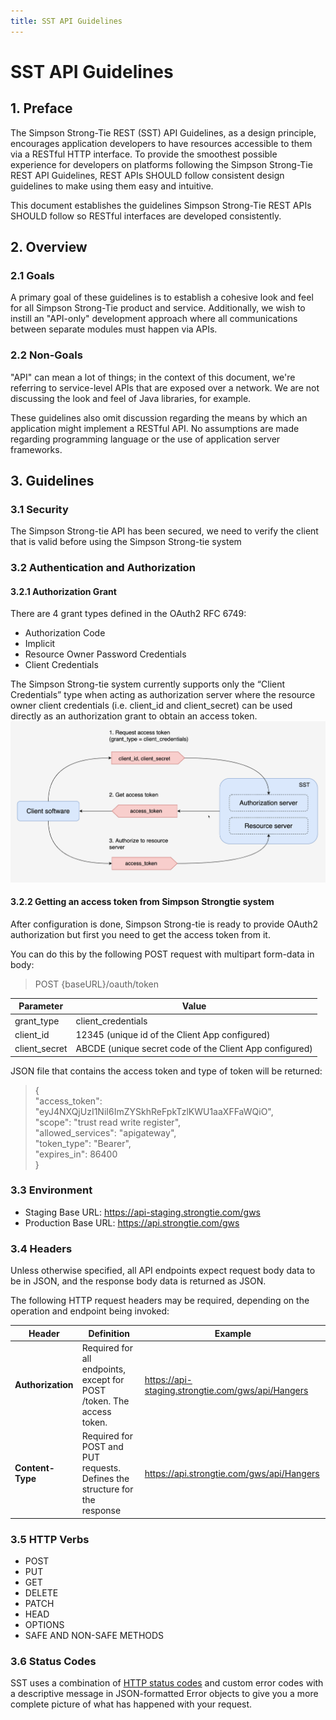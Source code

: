 ```yaml
---
title: SST API Guidelines
---
```


# SST API Guidelines

## 1. Preface
The Simpson Strong-Tie REST (SST) API Guidelines, as a design principle, encourages application developers to have resources accessible to them via a RESTful HTTP interface. To provide the smoothest possible experience for developers on platforms following the Simpson Strong-Tie REST API Guidelines, REST APIs SHOULD follow consistent design guidelines to make using them easy and intuitive.

This document establishes the guidelines Simpson Strong-Tie REST APIs SHOULD follow so RESTful interfaces are developed consistently.


## 2. Overview
### 2.1 Goals
A primary goal of these guidelines is to establish a cohesive look and feel for all Simpson Strong-Tie product and service. Additionally, we wish to instill an "API-only" development approach where all communications between separate modules must happen via APIs.
### 2.2 Non-Goals
"API" can mean a lot of things; in the context of this document, we're referring to service-level APIs that are exposed over a network. We are not discussing the look and feel of Java libraries, for example.

These guidelines also omit discussion regarding the means by which an application might implement a RESTful API. No assumptions are made regarding programming language or the use of application server frameworks.


## 3. Guidelines
### 3.1 Security
The Simpson Strong-tie API has been secured, we need to verify the client that is valid before using the Simpson Strong-tie system
### 3.2 Authentication and Authorization
#### 3.2.1 Authorization Grant
There are 4 grant types defined in the OAuth2 RFC 6749:

* Authorization Code
* Implicit
* Resource Owner Password Credentials
* Client Credentials

The Simpson Strong-tie system currently supports only the “Client Credentials” type when acting as authorization server where the resource owner client credentials (i.e. client_id and client_secret) can be used directly as an authorization grant to obtain an access token.
![Tux, the Linux mascot](images/oauth2-architecture.png)
#### 3.2.2 Getting an access token from Simpson Strongtie system
After configuration is done, Simpson Strong-tie is ready to provide OAuth2 authorization but first you need to get the access token from it.

You can do this by the following POST request with multipart form-data in body:
> POST {baseURL}/oauth/token

| Parameter     | Value                                                      |
|---------------|------------------------------------------------------------|
| grant_type    | client_credentials                                         |
| client_id     | 12345 (unique id of the Client App configured)             |
| client_secret | ABCDE (unique secret code of the Client App configured)    |
JSON file that contains the access token and type of token will be returned:

>{ <br />
"access_token": "eyJ4NXQjUzI1NiI6ImZYSkhReFpkTzlKWU1aaXFFaWQiO", <br/>
"scope": "trust read write register", <br/>
"allowed_services": "apigateway", <br />
"token_type": "Bearer", <br />
"expires_in": 86400 <br />
}
### 3.3 Environment
* Staging Base URL: https://api-staging.strongtie.com/gws
* Production Base URL: https://api.strongtie.com/gws

### 3.4 Headers
Unless otherwise specified, all API endpoints expect request body data to be in JSON, and the response body data is returned as JSON.

The following HTTP request headers may be required, depending on the operation and endpoint being invoked:

| Header            |  Definition  | Example |
|-------------------|-------------|--------|
| **Authorization** | Required for all endpoints, except for POST /token. The access token. |   https://api-staging.strongtie.com/gws/api/Hangers |
| **Content-Type**  |   Required for POST and PUT requests. Defines the structure for the response   |     https://api.strongtie.com/gws/api/Hangers |

### 3.5 HTTP Verbs
* POST
* PUT
* GET
* DELETE
* PATCH
* HEAD
* OPTIONS
* SAFE AND NON-SAFE METHODS

### 3.6 Status Codes
SST uses a combination of [HTTP status codes](https://www.w3.org/Protocols/rfc2616/rfc2616-sec10.html) and custom error codes with a descriptive message in JSON-formatted Error objects to give you a more complete picture of what has happened with your request.




